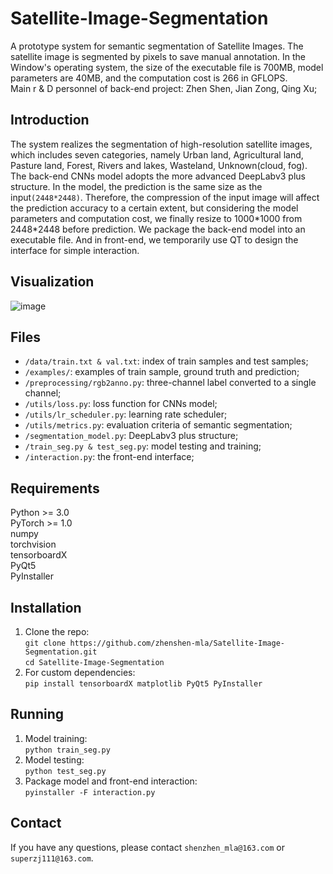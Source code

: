 # Satellite-Image-Segmentation

  A prototype system for semantic segmentation of Satellite Images. The satellite image is segmented by pixels to save manual annotation. In the Window's operating system, the size of the executable file is 700MB, model parameters are 40MB, and the computation cost is 266 in GFLOPS.   
  Main r & D personnel of back-end project: Zhen Shen, Jian Zong, Qing Xu;
  
## Introduction
  The system realizes the segmentation of high-resolution satellite images, which includes seven categories, namely Urban land, Agricultural land, Pasture land, Forest, Rivers and lakes, Wasteland, Unknown(cloud, fog). The back-end CNNs model adopts the more advanced DeepLabv3 plus structure. In the model, the prediction is the same size as the input```(2448*2448)```. Therefore, the compression of the input image will affect the prediction accuracy to a certain extent, but considering the model parameters and computation cost, we finally resize to 1000\*1000 from 2448\*2448 before prediction. We package the back-end model into an executable file. And in front-end, we temporarily use QT to design the interface for simple interaction.

## Visualization
![image](https://github.com/zhenshen-mla/Satellite-Image-Segmentation/blob/master/examples/example.jpg)

## Files
  * `/data/train.txt & val.txt`: index of train samples and test samples;
  * `/examples/`: examples of train sample, ground truth and prediction;   
  * `/preprocessing/rgb2anno.py`: three-channel label converted to a single channel;   
  * `/utils/loss.py`: loss function for CNNs model;   
  * `/utils/lr_scheduler.py`: learning rate scheduler;
  * `/utils/metrics.py`: evaluation criteria of semantic segmentation;   
  * `/segmentation_model.py`: DeepLabv3 plus structure;
  * `/train_seg.py & test_seg.py`: model testing and training;
  * `/interaction.py`: the front-end interface;
  
## Requirements  

  Python >= 3.0  
  PyTorch >= 1.0  
  numpy  
  torchvision  
  tensorboardX  
  PyQt5  
  PyInstaller  
  

## Installation
  1. Clone the repo:   
    ```
    git clone https://github.com/zhenshen-mla/Satellite-Image-Segmentation.git   
    ```   
    ```
    cd Satellite-Image-Segmentation   
    ```
  2. For custom dependencies:   
    ```
    pip install tensorboardX matplotlib PyQt5 PyInstaller   
    ```

## Running
  1. Model training:   
    ```
    python train_seg.py   
    ```   
  2. Model testing:   
    ```
    python test_seg.py   
    ```
  3. Package model and front-end interaction:   
    ```
    pyinstaller -F interaction.py   
    ```
## Contact
  If you have any questions, please contact ```shenzhen_mla@163.com``` or ```superzj111@163.com```.
